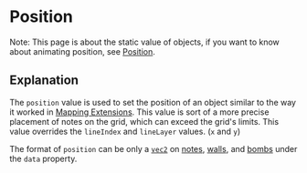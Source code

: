# Position

Note: This page is about the static value of objects, if you want to know about animating position, see [Position](../animations/position).

## Explanation

The `position` value is used to set the position of an object similar to the way it worked in [Mapping Extensions](https://github.com/Kylemc1413/MappingExtensions). This value is sort of a more precise placement of notes on the grid, which can exceed the grid's limits. This value overrides the `lineIndex` and `lineLayer` values. (`x` and `y`)

The format of `position` can be only a [`vec2`](../types/vec2) on [notes](../objects/note.md), [walls](../objects/wall.md), and [bombs](../objects/bomb.md) under the `data` property.
